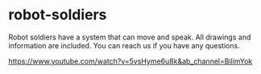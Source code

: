 # robot-soldiers
Robot soldiers have a system that can move and speak. All drawings and information are included. You can reach us if you have any questions.

https://www.youtube.com/watch?v=5vsHyme6u8k&ab_channel=BilimYok
